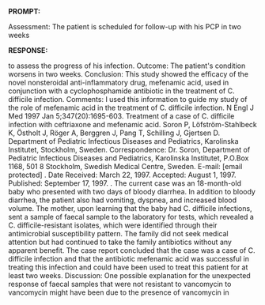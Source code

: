 **PROMPT:**

Assessment: The patient is scheduled for follow-up with his PCP in two weeks

**RESPONSE:**

  to assess the progress of his infection.  Outcome: The patient's condition worsens in two weeks.  Conclusion: This study showed the efficacy of the novel nonsteroidal anti-inflammatory drug, mefenamic acid, used in conjunction with a cyclophosphamide antibiotic in the treatment of C. difficile infection.  Comments: I used this information to guide my study of the role of mefenamic acid in the treatment of C. difficile infection.  N Engl J Med 1997 Jan 5;347(20):1695-603.  Treatment of a case of C. difficile infection with ceftriaxone and mefenamic acid.  Soron P, Löfström-Stahlbeck K, Östholt J, Röger A, Berggren J, Pang T, Schilling J, Gjertsen D.  Department of Pediatric Infectious Diseases and Pediatrics, Karolinska Institutet, Stockholm, Sweden.  Correspondence: Dr. Soron, Department of Pediatric Infectious Diseases and Pediatrics, Karolinska Institutet, P.O.Box 1168, 501 8 Stockholm, Swedish Medical Centre, Sweden. E-mail: [email protected] .  Date Received: March 22, 1997.  Accepted: August 1, 1997.  Published: September 17, 1997. .  The current case was an 18-month-old baby who presented with two days of bloody diarrhea. In addition to bloody diarrhea, the patient also had vomiting, dyspnea, and increased blood volume. The mother, upon learning that the baby had C. difficile infections, sent a sample of faecal sample to the laboratory for tests, which revealed a C. difficile-resistant isolates, which were identified through their antimicrobial susceptibility pattern. The family did not seek medical attention but had continued to take the family antibiotics without any apparent benefit.  The case report concluded that the case was a case of C. difficile infection and that the antibiotic mefenamic acid was successful in treating this infection and could have been used to treat this patient for at least two weeks.  Discussion: One possible explanation for the unexpected response of faecal samples that were not resistant to vancomycin to vancomycin might have been due to the presence of vancomycin in